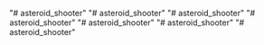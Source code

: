 "# asteroid_shooter" 
"# asteroid_shooter" 
"# asteroid_shooter" 
"# asteroid_shooter" 
"# asteroid_shooter" 
"# asteroid_shooter" 
"# asteroid_shooter" 
